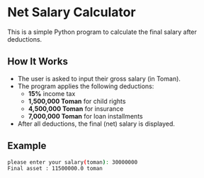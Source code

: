 # Net Salary Calculator

This is a simple Python program to calculate the final salary after deductions.

## How It Works

- The user is asked to input their gross salary (in Toman).
- The program applies the following deductions:
  - **15%** income tax
  - **1,500,000 Toman** for child rights
  - **4,500,000 Toman** for insurance
  - **7,000,000 Toman** for loan installments
- After all deductions, the final (net) salary is displayed.

## Example

```bash
please enter your salary(toman): 30000000
Final asset : 11500000.0 toman
